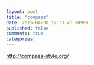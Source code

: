 ```yaml
---
layout: post
title: "compass"
date: 2015-04-30 12:33:43 +0900
published: false
comments: true
categories:
---
```




http://compass-style.org/
